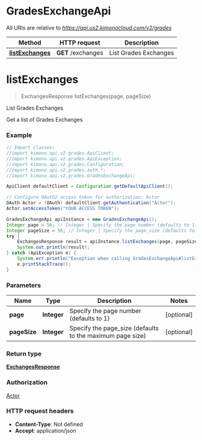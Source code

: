 # GradesExchangeApi

All URIs are relative to *https://api.us2.kimonocloud.com/v2/grades*

Method | HTTP request | Description
------------- | ------------- | -------------
[**listExchanges**](GradesExchangeApi.md#listExchanges) | **GET** /exchanges | List Grades Exchanges


<a name="listExchanges"></a>
# **listExchanges**
> ExchangesResponse listExchanges(page, pageSize)

List Grades Exchanges

Get a list of Grades Exchanges

### Example
```java
// Import classes:
//import kimono.api.v2.grades.ApiClient;
//import kimono.api.v2.grades.ApiException;
//import kimono.api.v2.grades.Configuration;
//import kimono.api.v2.grades.auth.*;
//import kimono.api.v2.grades.GradesExchangeApi;

ApiClient defaultClient = Configuration.getDefaultApiClient();

// Configure OAuth2 access token for authorization: Actor
OAuth Actor = (OAuth) defaultClient.getAuthentication("Actor");
Actor.setAccessToken("YOUR ACCESS TOKEN");

GradesExchangeApi apiInstance = new GradesExchangeApi();
Integer page = 56; // Integer | Specify the page number (defaults to 1)
Integer pageSize = 56; // Integer | Specify the page_size (defaults to the maximum page size)
try {
    ExchangesResponse result = apiInstance.listExchanges(page, pageSize);
    System.out.println(result);
} catch (ApiException e) {
    System.err.println("Exception when calling GradesExchangeApi#listExchanges");
    e.printStackTrace();
}
```

### Parameters

Name | Type | Description  | Notes
------------- | ------------- | ------------- | -------------
 **page** | **Integer**| Specify the page number (defaults to 1) | [optional]
 **pageSize** | **Integer**| Specify the page_size (defaults to the maximum page size) | [optional]

### Return type

[**ExchangesResponse**](ExchangesResponse.md)

### Authorization

[Actor](../README.md#Actor)

### HTTP request headers

 - **Content-Type**: Not defined
 - **Accept**: application/json

